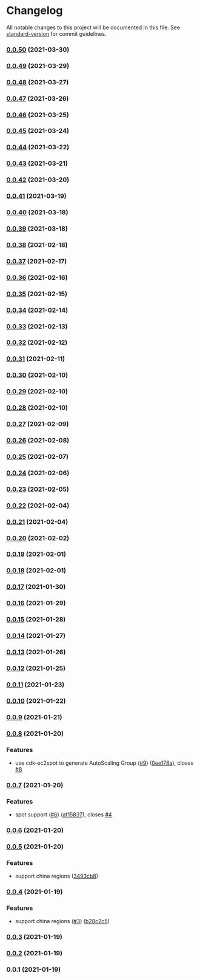 # Changelog

All notable changes to this project will be documented in this file. See [standard-version](https://github.com/conventional-changelog/standard-version) for commit guidelines.

### [0.0.50](https://github.com/pahud/cdk-eksdistro/compare/v0.0.49...v0.0.50) (2021-03-30)

### [0.0.49](https://github.com/pahud/cdk-eksdistro/compare/v0.0.48...v0.0.49) (2021-03-29)

### [0.0.48](https://github.com/pahud/cdk-eksdistro/compare/v0.0.47...v0.0.48) (2021-03-27)

### [0.0.47](https://github.com/pahud/cdk-eksdistro/compare/v0.0.46...v0.0.47) (2021-03-26)

### [0.0.46](https://github.com/pahud/cdk-eksdistro/compare/v0.0.45...v0.0.46) (2021-03-25)

### [0.0.45](https://github.com/pahud/cdk-eksdistro/compare/v0.0.44...v0.0.45) (2021-03-24)

### [0.0.44](https://github.com/pahud/cdk-eksdistro/compare/v0.0.43...v0.0.44) (2021-03-22)

### [0.0.43](https://github.com/pahud/cdk-eksdistro/compare/v0.0.42...v0.0.43) (2021-03-21)

### [0.0.42](https://github.com/pahud/cdk-eksdistro/compare/v0.0.41...v0.0.42) (2021-03-20)

### [0.0.41](https://github.com/pahud/cdk-eksdistro/compare/v0.0.40...v0.0.41) (2021-03-19)

### [0.0.40](https://github.com/pahud/cdk-eksdistro/compare/v0.0.39...v0.0.40) (2021-03-18)

### [0.0.39](https://github.com/pahud/cdk-eksdistro/compare/v0.0.38...v0.0.39) (2021-03-18)

### [0.0.38](https://github.com/pahud/cdk-eksdistro/compare/v0.0.37...v0.0.38) (2021-02-18)

### [0.0.37](https://github.com/pahud/cdk-eksdistro/compare/v0.0.36...v0.0.37) (2021-02-17)

### [0.0.36](https://github.com/pahud/cdk-eksdistro/compare/v0.0.35...v0.0.36) (2021-02-16)

### [0.0.35](https://github.com/pahud/cdk-eksdistro/compare/v0.0.34...v0.0.35) (2021-02-15)

### [0.0.34](https://github.com/pahud/cdk-eksdistro/compare/v0.0.33...v0.0.34) (2021-02-14)

### [0.0.33](https://github.com/pahud/cdk-eksdistro/compare/v0.0.32...v0.0.33) (2021-02-13)

### [0.0.32](https://github.com/pahud/cdk-eksdistro/compare/v0.0.31...v0.0.32) (2021-02-12)

### [0.0.31](https://github.com/pahud/cdk-eksdistro/compare/v0.0.30...v0.0.31) (2021-02-11)

### [0.0.30](https://github.com/pahud/cdk-eksdistro/compare/v0.0.29...v0.0.30) (2021-02-10)

### [0.0.29](https://github.com/pahud/cdk-eksdistro/compare/v0.0.28...v0.0.29) (2021-02-10)

### [0.0.28](https://github.com/pahud/cdk-eksdistro/compare/v0.0.27...v0.0.28) (2021-02-10)

### [0.0.27](https://github.com/pahud/cdk-eksdistro/compare/v0.0.26...v0.0.27) (2021-02-09)

### [0.0.26](https://github.com/pahud/cdk-eksdistro/compare/v0.0.25...v0.0.26) (2021-02-08)

### [0.0.25](https://github.com/pahud/cdk-eksdistro/compare/v0.0.24...v0.0.25) (2021-02-07)

### [0.0.24](https://github.com/pahud/cdk-eksdistro/compare/v0.0.23...v0.0.24) (2021-02-06)

### [0.0.23](https://github.com/pahud/cdk-eksdistro/compare/v0.0.22...v0.0.23) (2021-02-05)

### [0.0.22](https://github.com/pahud/cdk-eksdistro/compare/v0.0.21...v0.0.22) (2021-02-04)

### [0.0.21](https://github.com/pahud/cdk-eksdistro/compare/v0.0.20...v0.0.21) (2021-02-04)

### [0.0.20](https://github.com/pahud/cdk-eksdistro/compare/v0.0.19...v0.0.20) (2021-02-02)

### [0.0.19](https://github.com/pahud/cdk-eksdistro/compare/v0.0.18...v0.0.19) (2021-02-01)

### [0.0.18](https://github.com/pahud/cdk-eksdistro/compare/v0.0.17...v0.0.18) (2021-02-01)

### [0.0.17](https://github.com/pahud/cdk-eksdistro/compare/v0.0.16...v0.0.17) (2021-01-30)

### [0.0.16](https://github.com/pahud/cdk-eksdistro/compare/v0.0.15...v0.0.16) (2021-01-29)

### [0.0.15](https://github.com/pahud/cdk-eksdistro/compare/v0.0.14...v0.0.15) (2021-01-28)

### [0.0.14](https://github.com/pahud/cdk-eksdistro/compare/v0.0.13...v0.0.14) (2021-01-27)

### [0.0.13](https://github.com/pahud/cdk-eksdistro/compare/v0.0.12...v0.0.13) (2021-01-26)

### [0.0.12](https://github.com/pahud/cdk-eksdistro/compare/v0.0.11...v0.0.12) (2021-01-25)

### [0.0.11](https://github.com/pahud/cdk-eksdistro/compare/v0.0.10...v0.0.11) (2021-01-23)

### [0.0.10](https://github.com/pahud/cdk-eksdistro/compare/v0.0.9...v0.0.10) (2021-01-22)

### [0.0.9](https://github.com/pahud/cdk-eksdistro/compare/v0.0.8...v0.0.9) (2021-01-21)

### [0.0.8](https://github.com/pahud/cdk-eksdistro/compare/v0.0.7...v0.0.8) (2021-01-20)


### Features

* use cdk-ec2spot to generate AutoScaling Group ([#9](https://github.com/pahud/cdk-eksdistro/issues/9)) ([0ee178a](https://github.com/pahud/cdk-eksdistro/commit/0ee178afd45af75e3a1f71ed4aaf2677429bbdbc)), closes [#8](https://github.com/pahud/cdk-eksdistro/issues/8)

### [0.0.7](https://github.com/pahud/cdk-eksdistro/compare/v0.0.6...v0.0.7) (2021-01-20)


### Features

* spot support ([#6](https://github.com/pahud/cdk-eksdistro/issues/6)) ([af15837](https://github.com/pahud/cdk-eksdistro/commit/af158371a41f12580eefd2d115642928ed39bf3d)), closes [#4](https://github.com/pahud/cdk-eksdistro/issues/4)

### [0.0.6](https://github.com/pahud/cdk-eksdistro/compare/v0.0.5...v0.0.6) (2021-01-20)

### [0.0.5](https://github.com/pahud/cdk-eksdistro/compare/v0.0.4...v0.0.5) (2021-01-20)


### Features

* support china regions ([3493cb8](https://github.com/pahud/cdk-eksdistro/commit/3493cb8795133d6ecfc4ef6a4bb2a37c559518de))

### [0.0.4](https://github.com/pahud/cdk-eksdistro/compare/v0.0.3...v0.0.4) (2021-01-19)


### Features

* support china regions ([#3](https://github.com/pahud/cdk-eksdistro/issues/3)) ([b28c2c5](https://github.com/pahud/cdk-eksdistro/commit/b28c2c5ef068afe4f3131800619f0d50e2745592))

### [0.0.3](https://github.com/pahud/cdk-eksdistro/compare/v0.0.2...v0.0.3) (2021-01-19)

### [0.0.2](https://github.com/pahud/cdk-eksdistro/compare/v0.0.1...v0.0.2) (2021-01-19)

### 0.0.1 (2021-01-19)
